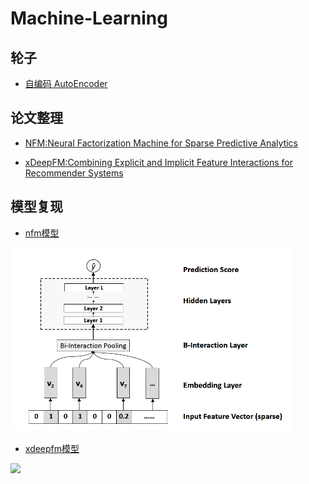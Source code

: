 # Machine-Learning

## 轮子
+ [自编码 AutoEncoder](https://github.com/batch-norm/Machine-Learning/tree/master/AutoEncoder)

## 论文整理
+ [NFM:Neural Factorization Machine for Sparse Predictive Analytics](https://github.com/batch-norm/Machine-Learning/tree/master/NFM/paper)

+ [xDeepFM:Combining Explicit and Implicit Feature Interactions for Recommender Systems](https://github.com/batch-norm/xDeepFM)

## 模型复现

+ [nfm模型](https://github.com/batch-norm/Machine-Learning/tree/master/NFM)

<img src='NFM/img/2.png' width=450>

+ [xdeepfm模型](https://github.com/batch-norm/xDeepFM/tree/master/paper)

<img src='https://github.com/batch-norm/xDeepFM/blob/master/paper/3.png' width=450>






